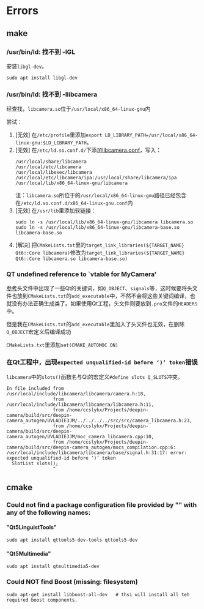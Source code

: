 # Errors

## make 

### /usr/bin/ld: 找不到 -lGL

安装`libgl-dev`。

```shell
sudo apt install libgl-dev
```

### /usr/bin/ld: 找不到 -llibcamera

经查找，`libcamera.so`位于`/usr/local/x86_64-linux-gnu`内

尝试：
1. [无效] 在`/etc/profile`里添加`export LD_LIBRARY_PATH=/usr/local/x86_64-linux-gnu:$LD_LIBRARY_PATH`。
2. [无效] 在`/etc/ld.so.conf.d/`下添加[libcamera.conf](/etc/ld.so.conf.d/libcamera.conf)，写入：
   ```
   /usr/local/share/libcamera
   /usr/local/etc/libcamera
   /usr/local/libexec/libcamera
   /usr/local/etc/libcamera/ipa:/usr/local/share/libcamera/ipa
   /usr/local/lib/x86_64-linux-gnu/libcamera
   ```
   注：`libcamera.so`所位于的`/usr/local/x86_64-linux-gnu`路径已经包含在`/etc/ld.so.conf.d/x86_64-linux-gnu.conf`内
3. [无效] 在`/usr/lib`里添加软链接：
   ```shell
   sudo ln -s /usr/local/lib/x86_64-linux-gnu/libcamera libcamera.so
   sudo ln -s /usr/local/lib/x86_64-linux-gnu/libcamera-base.so libcamera-base.so
   ```
4. [解决] 把`CMakeLists.txt`里的`target_link_libraries(${TARGET_NAME} Qt6::Core libcamera)`修改为`target_link_libraries(${TARGET_NAME} Qt6::Core libcamera.so libcamera-base.so)`

### QT undefined reference to `vtable for MyCamera'
[参考](https://blog.csdn.net/u013834525/article/details/93393345)头文件中出现了一些Qt的关键词，如`Q_OBJECT`、`signals`等，这时候要将头文件也放到`CMakeLists.txt`的`add_executable`中，不然不会将这些关键词编译，也就没有办法正确生成类了。如果使用Qt工程，头文件则要放到`.pro`文件的`HEADERS`中。

但是我在`CMakeLists.txt`的`add_executable`里加入了头文件也无效，在删除`Q_OBJECT`宏定义后编译成功

`CMakeLists.txt`里添加`set(CMAKE_AUTOMOC ON)`

### 在Qt工程中，出现`expected unqualified-id before ‘)’ token`错误
`libcamera`中的`slots()`函数名与Qt的宏定义`#define slots Q_SLOTS`冲突。
```log
In file included from /usr/local/include/libcamera/libcamera/camera.h:18,
                 from /usr/local/include/libcamera/libcamera/libcamera.h:11,
                 from /home/ccslykx/Projects/deepin-camera/build/src/deepin-camera_autogen/UVLADIE3JM/../../../../src/src/camera_libcamera.h:23,
                 from /home/ccslykx/Projects/deepin-camera/build/src/deepin-camera_autogen/UVLADIE3JM/moc_camera_libcamera.cpp:10,
                 from /home/ccslykx/Projects/deepin-camera/build/src/deepin-camera_autogen/mocs_compilation.cpp:6:
/usr/local/include/libcamera/libcamera/base/signal.h:31:17: error: expected unqualified-id before ‘)’ token
  SlotList slots();
                 ^
```


## cmake

### Could not find a package configuration file provided by "" with any of the following names:

#### "Qt5LinguistTools"

```shell
sudo apt install qttools5-dev-tools qttools5-dev
```

#### "Qt5Multimedia"
```shell
sudo apt install qtmultimedia5-dev
```

### Could NOT find Boost (missing: filesystem)

```shell
sudo apt-get install libboost-all-dev   # thsi will install all teh required boost components. 
```